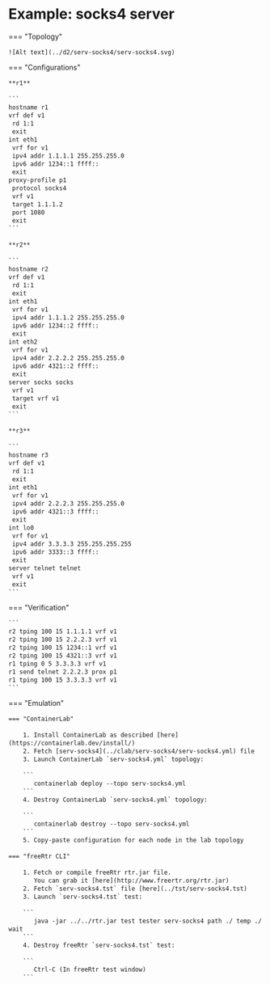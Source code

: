 # Example: socks4 server

=== "Topology"

    ![Alt text](../d2/serv-socks4/serv-socks4.svg)

=== "Configurations"

    **r1**

    ```
    hostname r1
    vrf def v1
     rd 1:1
     exit
    int eth1
     vrf for v1
     ipv4 addr 1.1.1.1 255.255.255.0
     ipv6 addr 1234::1 ffff::
     exit
    proxy-profile p1
     protocol socks4
     vrf v1
     target 1.1.1.2
     port 1080
     exit
    ```

    **r2**

    ```
    hostname r2
    vrf def v1
     rd 1:1
     exit
    int eth1
     vrf for v1
     ipv4 addr 1.1.1.2 255.255.255.0
     ipv6 addr 1234::2 ffff::
     exit
    int eth2
     vrf for v1
     ipv4 addr 2.2.2.2 255.255.255.0
     ipv6 addr 4321::2 ffff::
     exit
    server socks socks
     vrf v1
     target vrf v1
     exit
    ```

    **r3**

    ```
    hostname r3
    vrf def v1
     rd 1:1
     exit
    int eth1
     vrf for v1
     ipv4 addr 2.2.2.3 255.255.255.0
     ipv6 addr 4321::3 ffff::
     exit
    int lo0
     vrf for v1
     ipv4 addr 3.3.3.3 255.255.255.255
     ipv6 addr 3333::3 ffff::
     exit
    server telnet telnet
     vrf v1
     exit
    ```

=== "Verification"

    ```
    r2 tping 100 15 1.1.1.1 vrf v1
    r2 tping 100 15 2.2.2.3 vrf v1
    r2 tping 100 15 1234::1 vrf v1
    r2 tping 100 15 4321::3 vrf v1
    r1 tping 0 5 3.3.3.3 vrf v1
    r1 send telnet 2.2.2.3 prox p1
    r1 tping 100 15 3.3.3.3 vrf v1
    ```

=== "Emulation"

    === "ContainerLab"

        1. Install ContainerLab as described [here](https://containerlab.dev/install/)  
        2. Fetch [serv-socks4](../clab/serv-socks4/serv-socks4.yml) file  
        3. Launch ContainerLab `serv-socks4.yml` topology:  

        ```
           containerlab deploy --topo serv-socks4.yml  
        ```
        4. Destroy ContainerLab `serv-socks4.yml` topology:  

        ```
           containerlab destroy --topo serv-socks4.yml  
        ```
        5. Copy-paste configuration for each node in the lab topology

    === "freeRtr CLI"

        1. Fetch or compile freeRtr rtr.jar file.  
           You can grab it [here](http://www.freertr.org/rtr.jar)  
        2. Fetch `serv-socks4.tst` file [here](../tst/serv-socks4.tst)  
        3. Launch `serv-socks4.tst` test:  

        ```
           java -jar ../../rtr.jar test tester serv-socks4 path ./ temp ./ wait
        ```
        4. Destroy freeRtr `serv-socks4.tst` test:  

        ```
           Ctrl-C (In freeRtr test window)
        ```

